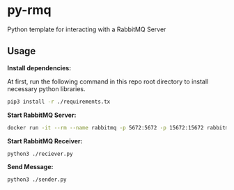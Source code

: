 # py-rmq

Python template for interacting with a  RabbitMQ Server


## Usage

**Install dependencies:**

At first, run the following command in this repo root directory to install necessary python libraries.

```bash
pip3 install -r ./requirements.tx
```

**Start RabbitMQ Server:**

```bash
docker run -it --rm --name rabbitmq -p 5672:5672 -p 15672:15672 rabbitmq:3.9-management
```

**Start RabbitMQ Receiver:**

```bash
python3 ./reciever.py
```

**Send Message:**

```bash
python3 ./sender.py
```
